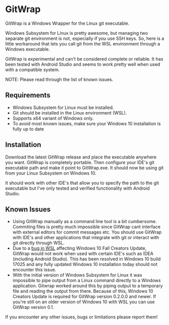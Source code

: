 # GitWrap
GitWrap is a Windows Wrapper for the Linux git executable.

Windows Subsystem for Linux is pretty awesome, but managing two separate git environment is not, especially if you use SSH keys. So, here is a little workaround that lets you call git from the WSL environment through a Windows executable.

GitWrap is experimental and can't be considered complete or reliable. It has been tested with Android Studio and seems to work pretty well when used with a compatible system.

NOTE: Please read through the list of known issues.

## Requirements
- Windows Subsystem for Linux must be installed.
- Git should be installed in the Linux environment (WSL).
- Supports x64 variant of Windows only.
- To avoid most known issues, make sure your Windows 10 installation is fully up to date

## Installation
Download the latest GitWrap release and place the executable anywhere you want. GitWrap is completely portable. Then configure your IDE's git executable path and make it point to GitWrap.exe. It should now be using git from your Linux Subsystem on Windows 10.

It should work with other IDE's that allow you to specify the path to the git executable but I've only tested and verified functionality with Android Studio.

## Known Issues
- Using GitWrap manually as a command line tool is a bit cumbersome. Commiting files is pretty much impossible since GitWrap cant interface with external editors for commit messages etc. You should use GitWrap with IDE's and other applications that integrate with git or interact with git directly through WSL.
- Due to a [bug in WSL](https://github.com/Microsoft/WSL/issues/2592) affecting Windows 10 Fall Creators Update, GitWrap would not work when used with certain IDE's such as IDEA (including Android Studio). This has been resolved in Windows 10 build 17025 and any fully updated Windows 10 installation today should not encounter this issue.
- With the initial version of Windows Subsystem for Linux it was impossible to pipe output from a Linux command directly to a Windows application. Gitwrap worked around this by piping output to a temporary file and reading the output from there. Because of this, Windows 10 Creators Update is required for GitWrap version 0.2.0.0 and newer. If you're still on an older version of Windows 10 with WSL you can use GitWrap version 0.1.

If you encounter any other issues, bugs or limitations please report them!
